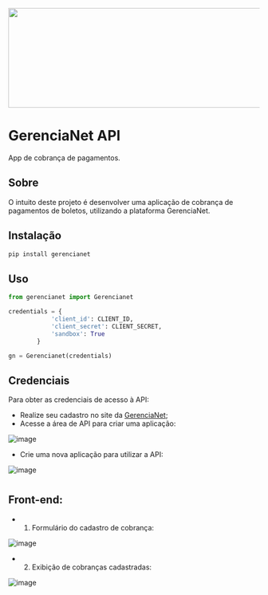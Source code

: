 <p align="center">
  <img width="600" height="200" src="https://gerencianet.com.br/wp-content/themes/Gerencianet/assets/images/portal-da-marca/versoes-da-marca/horizontal/h-p-positivo.png">
</p>

# GerenciaNet API
App de cobrança de pagamentos.

## Sobre
O intuito deste projeto é desenvolver uma aplicação de cobrança de pagamentos de boletos, utilizando a plataforma GerenciaNet.

## Instalação
```bash
pip install gerencianet
```

## Uso
```python
from gerencianet import Gerencianet

credentials = {
            'client_id': CLIENT_ID,
            'client_secret': CLIENT_SECRET,
            'sandbox': True
        }

gn = Gerencianet(credentials)
```

## Credenciais

Para obter as credenciais de acesso à API:
  - Realize seu cadastro no site da [GerenciaNet](http://gerencianet.com.br/);
  - Acesse a área de API para criar uma aplicação:

  ![image](https://user-images.githubusercontent.com/67582983/143181751-6cf6c9f0-8e69-4d7b-a6a2-94322c621a8e.png)

  
  - Crie uma nova aplicação para utilizar a API:
  
  ![image](https://user-images.githubusercontent.com/67582983/143181386-cfc305ba-1760-4b6f-abf9-8eadce8c1db2.png)

#
## Front-end:
- 1. Formulário do cadastro de cobrança:

![image](https://user-images.githubusercontent.com/67582983/143182908-27df9e42-e7c5-422e-9a86-fb2edcdbc971.png)

- 2. Exibição de cobranças cadastradas:

![image](https://user-images.githubusercontent.com/67582983/143182966-f727e3ee-f572-425e-aa15-c6c79a7462dd.png)

